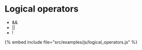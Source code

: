 # Logical operators

* &amp;&amp;
* ||
* !

{% embed include file="src/examples/js/logical_operators.js" %}


